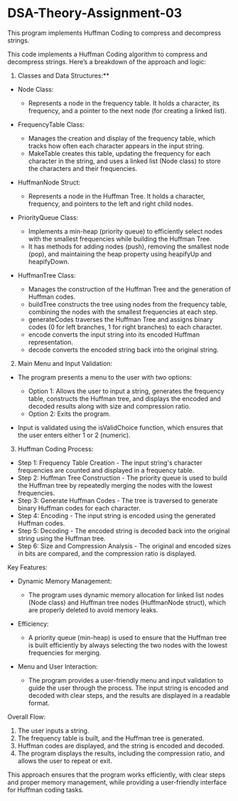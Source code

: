 # DSA-Theory-Assignment-03
This program implements Huffman Coding to compress and decompress strings.

This code implements a Huffman Coding algorithm to compress and decompress strings. Here’s a breakdown of the approach and logic:

1. Classes and Data Structures:**
- Node Class:
  - Represents a node in the frequency table. It holds a character, its frequency, and a pointer to the next node (for creating a linked list).
  
- FrequencyTable Class: 
  - Manages the creation and display of the frequency table, which tracks how often each character appears in the input string.
  - MakeTable creates this table, updating the frequency for each character in the string, and uses a linked list (Node class) to store the characters and their frequencies.

- HuffmanNode Struct: 
  - Represents a node in the Huffman Tree. It holds a character, frequency, and pointers to the left and right child nodes.

- PriorityQueue Class: 
  - Implements a min-heap (priority queue) to efficiently select nodes with the smallest frequencies while building the Huffman Tree.
  - It has methods for adding nodes (push), removing the smallest node (pop), and maintaining the heap property using heapifyUp and heapifyDown.

- HuffmanTree Class:
  - Manages the construction of the Huffman Tree and the generation of Huffman codes.
  - buildTree constructs the tree using nodes from the frequency table, combining the nodes with the smallest frequencies at each step.
  - generateCodes traverses the Huffman Tree and assigns binary codes (0 for left branches, 1 for right branches) to each character.
  - encode converts the input string into its encoded Huffman representation.
  - decode converts the encoded string back into the original string.

2. Main Menu and Input Validation:
- The program presents a menu to the user with two options: 
  - Option 1: Allows the user to input a string, generates the frequency table, constructs the Huffman tree, and displays the encoded and decoded results along with size and compression ratio.
  - Option 2: Exits the program.
  
- Input is validated using the isValidChoice function, which ensures that the user enters either 1 or 2 (numeric).

3. Huffman Coding Process:
- Step 1: Frequency Table Creation - The input string's character frequencies are counted and displayed in a frequency table.
- Step 2: Huffman Tree Construction - The priority queue is used to build the Huffman tree by repeatedly merging the nodes with the lowest frequencies.
- Step 3: Generate Huffman Codes - The tree is traversed to generate binary Huffman codes for each character.
- Step 4: Encoding - The input string is encoded using the generated Huffman codes.
- Step 5: Decoding - The encoded string is decoded back into the original string using the Huffman tree.
- Step 6: Size and Compression Analysis - The original and encoded sizes in bits are compared, and the compression ratio is displayed.

Key Features:
- Dynamic Memory Management:
  - The program uses dynamic memory allocation for linked list nodes (Node class) and Huffman tree nodes (HuffmanNode struct), which are properly deleted to avoid memory leaks.
  
- Efficiency:
  - A priority queue (min-heap) is used to ensure that the Huffman tree is built efficiently by always selecting the two nodes with the lowest frequencies for merging.
  
- Menu and User Interaction:
  - The program provides a user-friendly menu and input validation to guide the user through the process. The input string is encoded and decoded with clear steps, and the results are displayed in a readable format.

Overall Flow:
1. The user inputs a string.
2. The frequency table is built, and the Huffman tree is generated.
3. Huffman codes are displayed, and the string is encoded and decoded.
4. The program displays the results, including the compression ratio, and allows the user to repeat or exit.

This approach ensures that the program works efficiently, with clear steps and proper memory management, while providing a user-friendly interface for Huffman coding tasks.

